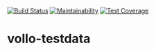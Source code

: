 [![Build Status](https://travis-ci.org/vollo-lvs/vollo-testdata.svg?branch=master)](https://travis-ci.org/vollo-lvs/vollo-testdata)
[![Maintainability](https://api.codeclimate.com/v1/badges/55d1a29a975abe3e3c88/maintainability)](https://codeclimate.com/github/vollo-lvs/vollo-testdata/maintainability)
[![Test Coverage](https://api.codeclimate.com/v1/badges/55d1a29a975abe3e3c88/test_coverage)](https://codeclimate.com/github/vollo-lvs/vollo-testdata/test_coverage)

# vollo-testdata
